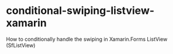 # conditional-swiping-listview-xamarin
How to conditionally handle the swiping in Xamarin.Forms ListView (SfListView)
